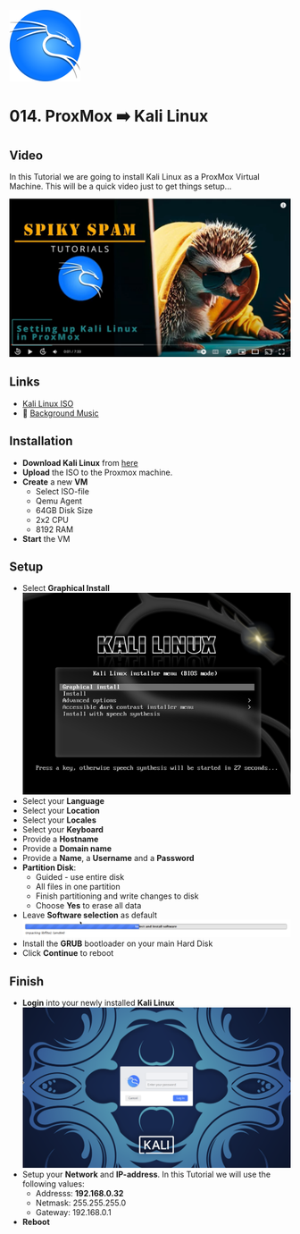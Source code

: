 ![Kali Linux](_assets/images/kali.png)
# 014. ProxMox ➡️ Kali Linux

## Video

In this Tutorial we are going to install Kali Linux as a ProxMox Virtual Machine.
This will be a quick video just to get things setup...

[![Video](_assets/images/kali-video.png)](https://youtu.be/kzL1d1jn-Z8)

## Links

- [Kali Linux ISO](https://www.kali.org/get-kali)
- 🎺 [Background Music](https://freesound.org/people/Migfus20/sounds/560452/)

## Installation

- **Download Kali Linux** from [here](https://cdimage.kali.org/kali-2023.2/kali-linux-2023.2a-installer-amd64.iso)
- **Upload** the ISO to the Proxmox machine.
- **Create** a new **VM** 
  - Select ISO-file
  - Qemu Agent
  - 64GB Disk Size
  - 2x2 CPU
  - 8192 RAM
- **Start** the VM

## Setup

- Select **Graphical Install**
  ![Kali Install 01](_assets/images/kali-install-01.png)
- Select your **Language**
- Select your **Location**
- Select your **Locales**
- Select your **Keyboard**
- Provide a **Hostname**
- Provide a **Domain name**
- Provide a **Name**, a **Username** and a **Password**
- **Partition Disk**:
  - Guided - use entire disk
  - All files in one partition
  - Finish partitioning and write changes to disk
  - Choose **Yes** to erase all data
- Leave **Software selection** as default
  ![Kali Install 01b](_assets/images/kali-install-01b.png)
- Install the **GRUB** bootloader on your main Hard Disk
- Click **Continue** to reboot

## Finish

- **Login** into your newly installed **Kali Linux**
  ![Kali Install 02](_assets/images/kali-install-02.png)
- Setup your **Network** and **IP-address**. In this Tutorial we will use the following values:
  - Addresss: **192.168.0.32**
  - Netmask: 255.255.255.0
  - Gateway: 192.168.0.1
- **Reboot**